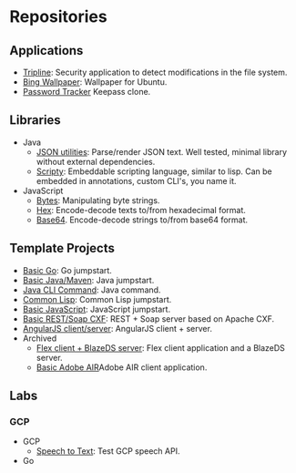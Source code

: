 # Repositories
## Applications

* [Tripline](https://github.com/branscha/app-tripline): Security application to detect modifications in the file system.
* [Bing Wallpaper](https://github.com/branscha/app-bing-wallpaper): Wallpaper for Ubuntu.
* [Password Tracker](https://github.com/branscha/app-patra) Keepass clone.

## Libraries

* Java
   * [JSON utilities](https://github.com/branscha/lib-jsonutil): Parse/render JSON text. Well tested, minimal library without external dependencies.
   * [Scripty](https://github.com/branscha/lib-scripty): Embeddable scripting language, similar to lisp. Can be embedded in annotations, custom CLI's, you name it.
* JavaScript
   * [Bytes](https://github.com/branscha/lib-bytes): Manipulating byte strings.
   * [Hex](https://github.com/branscha/lib-hex): Encode-decode texts to/from hexadecimal format.
   * [Base64](https://github.com/branscha/lib-base64). Encode-decode strings to/from base64 format.

## Template Projects

* [Basic Go](https://github.com/branscha/tmplt-basic-go): Go jumpstart.
* [Basic Java/Maven](https://github.com/branscha/tmplt-basic-maven): Java jumpstart.
* [Java CLI Command](https://github.com/branscha/tmplt-java-cli-cmd): Java command.
* [Common Lisp](https://github.com/branscha/tmplt-basic-lisp): Common Lisp jumpstart.
* [Basic JavaScript](https://github.com/branscha/tmplt-es6-gulp-jest): JavaScript jumpstart.
* [Basic REST/Soap CXF](https://github.com/branscha/tmplt-server-cxf): REST + Soap server based on Apache CXF.
* [AngularJS client/server](https://github.com/branscha/tmplt-ngapp): AngularJS client + server.
* Archived
   * [Flex client + BlazeDS server](https://github.com/branscha/tmplt-flexapp): Flex client application and a BlazeDS server.
   * [Basic Adobe AIR](https://github.com/branscha/tmplt-airapp)Adobe AIR client application.

## Labs
### GCP

* GCP
   * [Speech to Text](https://github.com/branscha/speech-to-text): Test GCP speech API.
* Go
